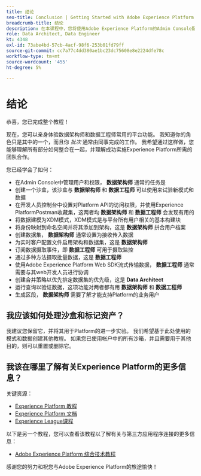 ```yaml
---
title: 结论
seo-title: Conclusion | Getting Started with Adobe Experience Platform for Data Architects and Data Engineers
breadcrumb-title: 结论
description: 在本课程中，您将使用Adobe Experience Platform的Admin Console配置Adobe用户权限。
role: Data Architect, Data Engineer
kt: 4348
exl-id: 73abe4bd-57cb-4acf-98f6-253b01fd79ff
source-git-commit: cc7a77c4dd380ae1bc23dc75608e8e2224dfe78c
workflow-type: tm+mt
source-wordcount: '455'
ht-degree: 5%

---
```


# 结论

<!--5min-->

恭喜，您已完成整个教程！

现在，您可以亲身体验数据架构师和数据工程师常用的平台功能。 我知道你的角色只是其中的一个，而且你 _批次_ 通常由同事完成的工作。 我希望通过这样做，您能够理解所有部分如何整合在一起，并理解成功实施Experience Platform所需的团队合作。

您已经学会了如何：

* 在Admin Console中管理用户和权限， **数据架构师** 通常的任务是
* 创建一个沙盒，该沙盒与 **数据架构师** 和 **数据工程师** 可以使用来试验新模式和数据
* 在开发人员控制台中设置对Platform API的访问权限，并使用Experience PlatformPostman收藏集，这两者均 **数据架构师** 和 **数据工程师** 会发现有用的
* 将数据建模为XDM模式，XDM模式是与平台所有用户相关的基本构建块
* 将身份映射到命名空间并将其添加到架构，这是 **数据架构师** 拼合用户档案
* 创建数据集， **数据架构师** 通常设置为接收传入数据
* 为实时客户配置文件启用架构和数据集，这是 **数据架构师**
* 订阅数据摄取事件，即 **数据工程师** 可用于摄取监控
* 通过多种方法摄取批量数据，这是 **数据工程师**
* 使用Adobe Experience Platform Web SDK流式传输数据， **数据工程师** 通常需要与其web开发人员进行协调
* 创建合并策略以优先排定数据集的优先级，这是 **Data Architect**
* 运行查询以验证数据，这项功能对两者都有用 **数据架构师** 和 **数据工程师**
* 生成区段， **数据架构师** 需要了解才能支持Platform的业务用户



## 我应该如何处理沙盒和标记资产？

我建议您保留它，并将其用于Platform的进一步实验。 我们希望基于此处使用的模式和数据创建其他教程。 如果您已使用帐户中的所有沙箱，并且需要用于其他目的，则可以重置或删除它。

## 我该在哪里了解有关Experience Platform的更多信息？

关键资源：

* [Experience Platform 教程](https://experienceleague.adobe.com/docs/platform-learn/comprehensive-technical-tutorial/overview.html)
* [Experience Platform 文档](https://experienceleague.adobe.com/docs/experience-platform/landing/home.html?lang=zh-Hans)
* [Experience League课程](https://experienceleague.adobe.com/#dashboard/learning)

以下是另一个教程，您可以查看该教程以了解有关与第三方应用程序连接的更多信息：

* [Adobe Experience Platform 综合技术教程](https://experienceleague.adobe.com/docs/platform-learn/comprehensive-technical-tutorial-v21/overview.html)

感谢您的努力和祝您与Adobe Experience Platform的旅途愉快！
